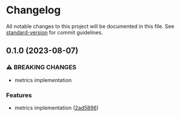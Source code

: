 # Changelog

All notable changes to this project will be documented in this file. See [standard-version](https://github.com/conventional-changelog/standard-version) for commit guidelines.

## 0.1.0 (2023-08-07)


### ⚠ BREAKING CHANGES

* metrics implementation

### Features

* metrics implementation ([2ad5896](https://github.com/rudderlabs/metrics-reporter-ios/commit/2ad589699e8a873486f8e22c6d910f4aa9a91bb2))
